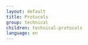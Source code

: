 ```yaml
---
layout: default
title: Protocols
group: technical
children: technical-protocols
language: en
---
```

<!-- Reviewed at ac0126b2753f1f5ca6fbfb555783fbeb1aa141bd -->
